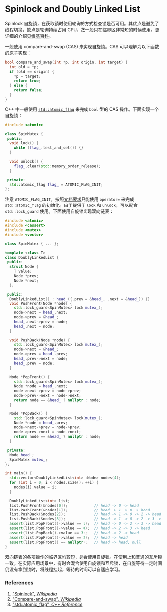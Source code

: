 # Spinlock and Doubly Linked List

Spinlock 自旋锁，在获取锁时使用轮询的方式检查锁是否可用。其优点是避免了线程切换，缺点是轮询持续占用 CPU，故一般只在临界区非常短的时候使用。更详细的介绍见[维基百科](https://en.wikipedia.org/wiki/Spinlock)。

一般使用 compare-and-swap (CAS) 来实现自旋锁。CAS 可以理解为以下函数的原子实现：

```c++
bool compare_and_swap(int *p, int origin, int target) {
  int old = *p;
  if (old == origin) {
    *p = target;
    return true;
  } else {
    return false;
  }
}
```

C++ 中一般使用 [`std::atomic_flag`](https://en.cppreference.com/w/cpp/atomic/atomic_flag) 来完成 `bool` 型的 CAS 操作。下面实现一个自旋锁：

```c++
#include <atomic>

class SpinMutex {
 public:
  void lock() {
    while (flag_.test_and_set()) {}
  }

  void unlock() {
    flag_.clear(std::memory_order_release);
  }

 private:
  std::atomic_flag flag_ = ATOMIC_FLAG_INIT;
};
```

注意 `ATOMIC_FLAG_INIT`，按照[文档要求](http://en.cppreference.com/w/cpp/atomic/ATOMIC_FLAG_INIT)只能使用 `operator=` 来完成 `std::atomic_flag` 的初始化。由于提供了 `lock` 和 `unlock`，可以配合 `std::lock_guard` 使用。下面使用自旋锁实现双向链表：

```c++
#include <atomic>
#include <cassert>
#include <mutex>
#include <vector>

class SpinMutex { ... };

template <class T>
class DoublyLinkedList {
 public:
  struct Node {
    T value;
    Node *prev;
    Node *next;
  };

 public:
  DoublyLinkedList() : head_({.prev = &head_, .next = &head_}) {}
  void PushFront(Node *node) {
    std::lock_guard<SpinMutex> lock(mutex_);
    node->next = head_.next;
    node->prev = &head_;
    head_.next->prev = node;
    head_.next = node;
  }

  void PushBack(Node *node) {
    std::lock_guard<SpinMutex> lock(mutex_);
    node->next = &head_;
    node->prev = head_.prev;
    head_.prev->next = node;
    head_.prev = node;
  }

  Node *PopFront() {
    std::lock_guard<SpinMutex> lock(mutex_);
    Node *node = head_.next;
    node->next->prev = node->prev;
    node->prev->next = node->next;
    return node == &head_ ? nullptr : node;
  }

  Node *PopBack() {
    std::lock_guard<SpinMutex> lock(mutex_);
    Node *node = head_.prev;
    node->next->prev = node->prev;
    node->prev->next = node->next;
    return node == &head_ ? nullptr : node;
  }

 private:
  Node head_;
  SpinMutex mutex_;
};

int main() {
  std::vector<DoublyLinkedList<int>::Node> nodes(4);
  for (int i = 0; i < nodes.size(); ++i) {
    nodes[i].value = i;
  }

  DoublyLinkedList<int> list;
  list.PushFront(&nodes[0]);            // head -> 0 -> head
  list.PushFront(&nodes[1]);            // head -> 1 -> 0 -> head
  list.PushBack(&nodes[2]);             // head -> 1 -> 0 -> 2 -> head
  list.PushBack(&nodes[3]);             // head -> 1 -> 0 -> 2 -> 3 -> head
  assert(list.PopFront()->value == 1);  // head -> 0 -> 2 -> 3 -> head
  assert(list.PopFront()->value == 0);  // head -> 2 -> 3 -> head
  assert(list.PopBack()->value == 3);   // head -> 2 -> head
  assert(list.PopFront()->value == 2);  // head -> head
  assert(list.PopFront() == nullptr);   // head -> head, null
}
```

双向链表的各项操作的临界区均较短，适合使用自旋锁。在使用上和普通的互斥锁一致。在实际应用场景中，有时会混合使用自旋锁和互斥锁，在自旋等待一定时间仍没有拿到锁时，将线程挂起，等待的时间可以自适应学习。

### References

1. ["Spinlock", *Wikipedia*](https://en.wikipedia.org/wiki/Spinlock)
2. ["Compare-and-swap", *Wikipedia*](https://en.wikipedia.org/wiki/Compare-and-swap)
3. ["std::atomic_flag", *C++ Reference*](https://en.cppreference.com/w/cpp/atomic/atomic_flag)

